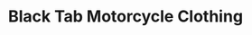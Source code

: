 ---
title: "Black Tab Motorcycle Clothing"
url: /barry-island/black-tab-motorcycle-clothing/
shop: clothes
---